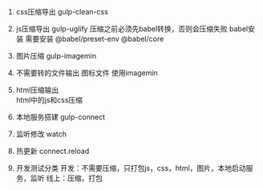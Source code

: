 1. css压缩导出  gulp-clean-css
2. js压缩导出   gulp-uglify
    压缩之前必须先babel转换，否则会压缩失败
    babel安装  需要安装  @babel/preset-env   @babel/core 
3. 图片压缩  gulp-imagemin
4. 不需要转的文件输出 图标文件  使用imagemin
5. html压缩输出  
    html中的js和css压缩
6. 本地服务搭建 gulp-connect
7. 监听修改  watch
8. 热更新  connect.reload

9. 开发测试分类
 开发：不需要压缩，只打包js，css，html，图片，本地启动服务，监听
 线上：压缩，打包